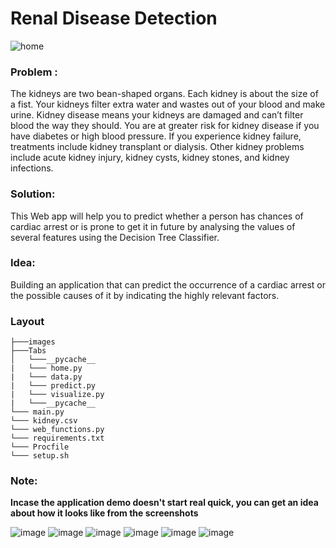 # Renal Disease Detection

![home](https://user-images.githubusercontent.com/64016811/205549724-649f2a17-aa3f-439a-a634-80d23b7b7970.jpeg)



### Problem : 

The kidneys are two bean-shaped organs. Each kidney is about the size of a fist. Your kidneys filter extra water and wastes out of your blood and make urine. Kidney disease means your kidneys are damaged and can’t filter blood the way they should. You are at greater risk for kidney disease if you have diabetes or high blood pressure. If you experience kidney failure, treatments include kidney transplant or dialysis. Other kidney problems include acute kidney injury, kidney cysts, kidney stones, and kidney infections.

### Solution:

This Web app will help you to predict whether a person has chances of cardiac arrest or is prone to get it in future by analysing the values of several features using the Decision Tree Classifier.

### Idea: 
Building an application that can predict the occurrence of a cardiac arrest or the possible causes of it by indicating the highly relevant factors. 

### Layout

```
├───images
├───Tabs
│   └───__pycache__
|   └─── home.py
|   └─── data.py
|   └─── predict.py
|   └─── visualize.py
|   └───__pycache__
└─── main.py
└─── kidney.csv
└─── web_functions.py
└─── requirements.txt
└─── Procfile
└─── setup.sh
```


### Note:
**Incase the application demo doesn't start real quick, you can get an idea about how it looks like from the screenshots**

![image](https://user-images.githubusercontent.com/64016811/205549988-e03590de-850d-4836-95de-f0b813b24da2.png)
![image](https://user-images.githubusercontent.com/64016811/205550358-7f06ffae-e57d-4fdd-bc71-9fe3acbbd901.png)
![image](https://user-images.githubusercontent.com/64016811/205550416-abb3413a-b63e-4c18-9c6b-3ef6c6c8e07d.png)
![image](https://user-images.githubusercontent.com/64016811/205550482-204f3337-a347-49b3-b1c0-9cb563512732.png)
![image](https://user-images.githubusercontent.com/64016811/205550509-9af22bcb-d066-49dd-8947-5cfb26c85989.png)
![image](https://user-images.githubusercontent.com/64016811/205550629-60680073-62d2-4868-905b-3050a7248ac0.png)


